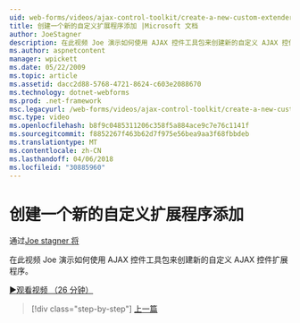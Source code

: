 ```yaml
---
uid: web-forms/videos/ajax-control-toolkit/create-a-new-custom-extender
title: 创建一个新的自定义扩展程序添加 |Microsoft 文档
author: JoeStagner
description: 在此视频 Joe 演示如何使用 AJAX 控件工具包来创建新的自定义 AJAX 控件扩展程序。
ms.author: aspnetcontent
manager: wpickett
ms.date: 05/22/2009
ms.topic: article
ms.assetid: dacc2d88-5768-4721-8624-c603e2088670
ms.technology: dotnet-webforms
ms.prod: .net-framework
msc.legacyurl: /web-forms/videos/ajax-control-toolkit/create-a-new-custom-extender
msc.type: video
ms.openlocfilehash: b8f9c0485311206c358f5a884ace9c7e76c1141f
ms.sourcegitcommit: f8852267f463b62d7f975e56bea9aa3f68fbbdeb
ms.translationtype: MT
ms.contentlocale: zh-CN
ms.lasthandoff: 04/06/2018
ms.locfileid: "30885960"
---
```

<a name="create-a-new-custom-extender"></a>创建一个新的自定义扩展程序添加
====================
通过[Joe stagner 将](https://github.com/JoeStagner)

在此视频 Joe 演示如何使用 AJAX 控件工具包来创建新的自定义 AJAX 控件扩展程序。

[&#9654;观看视频 （26 分钟）](https://channel9.msdn.com/Blogs/ASP-NET-Site-Videos/create-a-new-custom-extender)

> [!div class="step-by-step"]
> [上一篇](editor-control-custom.md)
